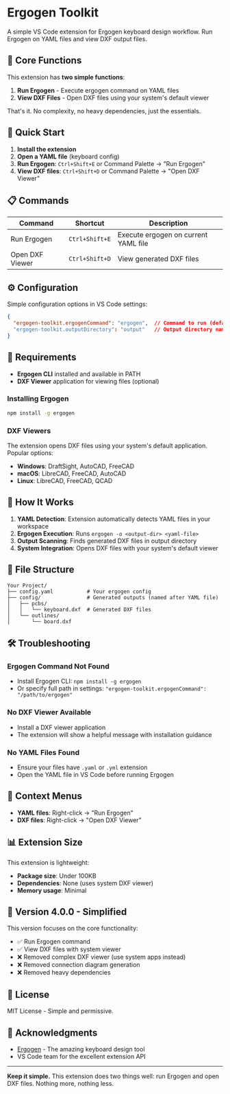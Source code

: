 # Ergogen Toolkit

A simple VS Code extension for Ergogen keyboard design workflow. Run Ergogen on YAML files and view DXF output files.

## 🎯 Core Functions

This extension has **two simple functions**:

1. **Run Ergogen** - Execute ergogen command on YAML files
2. **View DXF Files** - Open DXF files using your system's default viewer

That's it. No complexity, no heavy dependencies, just the essentials.

## 🚀 Quick Start

1. **Install the extension**
2. **Open a YAML file** (keyboard config)
3. **Run Ergogen**: `Ctrl+Shift+E` or Command Palette → "Run Ergogen"
4. **View DXF files**: `Ctrl+Shift+D` or Command Palette → "Open DXF Viewer"

## 📋 Commands

| Command | Shortcut | Description |
|---------|----------|-------------|
| Run Ergogen | `Ctrl+Shift+E` | Execute ergogen on current YAML file |
| Open DXF Viewer | `Ctrl+Shift+D` | View generated DXF files |

## ⚙️ Configuration

Simple configuration options in VS Code settings:

```json
{
  "ergogen-toolkit.ergogenCommand": "ergogen",  // Command to run (default: "ergogen")
  "ergogen-toolkit.outputDirectory": "output"   // Output directory name (default: "output")
}
```

## 🔧 Requirements

- **Ergogen CLI** installed and available in PATH
- **DXF Viewer** application for viewing files (optional)

### Installing Ergogen

```bash
npm install -g ergogen
```

### DXF Viewers

The extension opens DXF files using your system's default application. Popular options:

- **Windows**: DraftSight, AutoCAD, FreeCAD
- **macOS**: LibreCAD, FreeCAD, AutoCAD
- **Linux**: LibreCAD, FreeCAD, QCAD

## 🎯 How It Works

1. **YAML Detection**: Extension automatically detects YAML files in your workspace
2. **Ergogen Execution**: Runs `ergogen -o <output-dir> <yaml-file>` 
3. **Output Scanning**: Finds generated DXF files in output directory
4. **System Integration**: Opens DXF files with your system's default viewer

## 📁 File Structure

```
Your Project/
├── config.yaml           # Your ergogen config
├── config/               # Generated outputs (named after YAML file)
│   ├── pcbs/
│   │   └── keyboard.dxf  # Generated DXF files
│   └── outlines/
│       └── board.dxf
```

## 🛠️ Troubleshooting

### Ergogen Command Not Found
- Install Ergogen CLI: `npm install -g ergogen`
- Or specify full path in settings: `"ergogen-toolkit.ergogenCommand": "/path/to/ergogen"`

### No DXF Viewer Available
- Install a DXF viewer application
- The extension will show a helpful message with installation guidance

### No YAML Files Found
- Ensure your files have `.yaml` or `.yml` extension
- Open the YAML file in VS Code before running Ergogen

## 🎹 Context Menus

- **YAML files**: Right-click → "Run Ergogen"
- **DXF files**: Right-click → "Open DXF Viewer"

## 📊 Extension Size

This extension is lightweight:
- **Package size**: Under 100KB
- **Dependencies**: None (uses system DXF viewer)
- **Memory usage**: Minimal

## 🔄 Version 4.0.0 - Simplified

This version focuses on the core functionality:

- ✅ Run Ergogen command
- ✅ View DXF files with system viewer
- ❌ Removed complex DXF viewer (use system apps instead)
- ❌ Removed connection diagram generation
- ❌ Removed heavy dependencies

## 📄 License

MIT License - Simple and permissive.

## 🙏 Acknowledgments

- [Ergogen](https://github.com/ergogen/ergogen) - The amazing keyboard design tool
- VS Code team for the excellent extension API

---

**Keep it simple.** This extension does two things well: run Ergogen and open DXF files. Nothing more, nothing less.